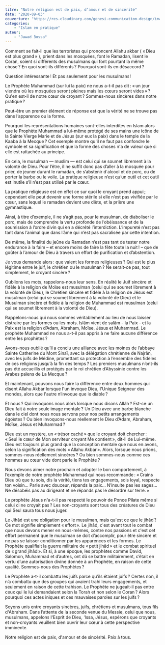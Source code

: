```yaml
---
titre: "Notre religion est de paix, d’amour et de sincérité"
date: "2020-09-03"
couverture: "https://res.cloudinary.com/genesi-communication-design/image/upload/v1604654415/ihei/couvertures/islam-en-pratique-8_yj3onv.jpg"
categories:
    - "Islam en pratique"
auteur: 
	- "Jawad Bossa"
---
```


Comment se fait-il que les terroristes qui prononcent Allahu akbar ( «&#8239;Dieu est plus grand&#8239;» ), prient dans les mosquées, font le Ramadan, lisent le Coran, soient si différents des musulmans qui font pourtant la même chose&#8239;? En quoi sont-ils différents&#8239;? Pourquoi sont-ils en désaccord&#8239;? 

Question intéressante&#8239;! Et pas seulement pour les musulmans&#8239;! 

Le Prophète Muhammad (sur lui la paix) ne nous a-t-il pas dit&#8239;: «&#8239;un jour viendra où les mosquées seront pleines mais les cœurs seront vides&#8239;»&#8239;? Qu'en est-il de notre cœur de croyant&#8239;? Sommes-nous sincères dans notre pratique&#8239;? 

Peut-être un premier élément de réponse est que la vérité ne se trouve pas dans l’apparence ou la forme.

Pourquoi les représentations humaines sont-elles interdites en Islam alors que le Prophète Muhammad a lui-même protégé de ses mains une icône de la Sainte Vierge Marie et de Jésus (sur eux la paix) dans le temple de la Kaaba à la Mecque&#8239;? Cet exemple montre qu'il ne faut pas confondre le symbole et sa signification et que la forme des choses n'a de valeur que si elle est rattachée au principe.

En cela, le musulman — muslim — est celui qui se soumet librement à la volonté de Dieu. Pour l’être, il ne suffit donc pas d’aller à la mosquée pour prier, de jeuner durant le ramadan, de s’abstenir d'alcool et de porc, ou de porter la barbe ou le voile. La pratique religieuse n’est qu’un outil et cet outil est inutile s’il n’est pas utilisé par le cœur.

La pratique religieuse est en effet ce sur quoi le croyant prend appui&#8239;; cependant elle peut devenir une forme stérile si elle n’est pas vivifiée par le cœur, sans lequel le ramadan devient une diète, et la prière une gymnastique.

Ainsi, à titre d’exemple, il ne s’agit pas, pour le musulman, de diaboliser le porc, mais de comprendre la vertu profonde de l’obéissance et de la soumission à l’ordre divin qui en a décrété l’interdiction. L’impureté n’est pas tant dans l’animal que dans l’âme qui n’est pas sacralisée par cette intention.

De même, la finalité du jeûne du Ramadan n’est pas tant de tester notre endurance à la faim – et encore moins de faire la fête toute la nuit&#8239;! – que de goûter à l’amour de Dieu à travers un effort de purification et d’abstention.

Je vous demande alors&#8239;: que valent les formes religieuses&#8239;? Qui est le plus légitime entre le juif, le chrétien ou le musulman&#8239;? Ne serait-ce pas, tout simplement, le croyant sincère&#8239;? 

Oublions les mots, rappelons-nous leur sens. En réalité le Juif sincère et fidèle à la religion de Moïse est musulman (celui qui se soumet librement à la volonté de Dieu), le Chrétien sincère et fidèle à la religion de Jésus est musulman (celui qui se soumet librement à la volonté de Dieu) et le Musulman sincère et fidèle à la religion de Muhammad est musulman (celui qui se soumet librement à la volonté de Dieu).

Rappelons-nous qui nous sommes véritablement au lieu de nous laisser distraire par les formes ou les mots. Islâm vient de salâm - la Paix - et la Paix est la religion d’Adam, Abraham, Moïse, Jésus et Muhammad. Le prophète Muhammad ne nous a-t-il pas appris à ne faire aucune différence entre les prophètes&#8239;? 

Avons-nous oublié qu’il a conclu une alliance avec les moines de l’abbaye Sainte Catherine du Mont Sinaï, avec la délégation chrétienne de Najrân, avec les juifs de Médine, promettant sa protection à l’ensemble des fidèles de ces religions jusqu’à la fin des temps&#8239;? Les premiers musulmans n’ont-ils pas été accueillis et protégés par le roi chrétien d’Abyssinie contre les Arabes païens de La Mecque&#8239;? 

Et maintenant, pouvons nous faire la différence entre deux hommes qui disent Allahu Akbar lorsque l'un invoque Dieu, l'Unique Seigneur des mondes, alors que l'autre n’invoque que le diable&#8239;? 

Et nous&#8239;? Qui invoquons nous alors lorsque nous disons Allâh&#8239;? Est-ce un Dieu fait à notre seule image mentale&#8239;? Un Dieu avec une barbe blanche dans le ciel dont nous nous servons pour nos petits arrangements égoïstes&#8239;? Ou bien invoquons-nous réellement le Dieu d’Adam, Abraham, Moïse, Jésus et Muhammad&#8239;? 

Dieu est un mystère, un «&#8239;trésor caché&#8239;» que le croyant doit chercher&#8239;: «&#8239;Seul le cœur de Mon serviteur croyant Me contient&#8239;», dit-Il de Lui-même. Dieu est toujours plus grand que la conception mentale que nous en avons, selon la signification des mots «&#8239;Allahu Akbar&#8239;». Alors, lorsque nous prions, sommes-nous réellement sincères&#8239;? Ou bien sommes-nous comme ces hommes au cœur vide dont parle le Prophète&#8239;? 

Nous devons aimer notre prochain et adopter le bon comportement, à l’exemple de notre prophète Muhammad qui nous recommande&#8239;: «&#8239;Crains Dieu où que tu sois, dis la vérité, tiens tes engagements, sois loyal, respecte ton voisin… Parle avec douceur, répands la paix… N’insulte pas les sages… Ne désobéis pas au dirigeant et ne répands pas le désordre sur terre.&#8239;» 

Le prophète Jésus n'a-t-il pas respecté le pouvoir de Ponce Pilate même si celui ci ne croyait pas&#8239;? Les non-croyants sont tous des créatures de Dieu qui Seul saura tous nous juger.

Le Jihâd est une obligation pour le musulman, mais qu'est ce que le jihâd&#8239;? Ce mot signifie simplement «&#8239;effort&#8239;». Le jihâd, c'est avant tout le combat que nous devons mener en nous-mêmes, contre nos passions et c'est cet effort permanent que le musulman se doit d’accomplir, pour être sincère et ne pas se laisser conditionner par les apparences et les formes. Le Prophète qualifiait la guerre militaire de «&#8239;petit jihâd&#8239;» et le combat spirituel de «&#8239;grand jihâd&#8239;». Et si, à une époque, les prophètes comme David, Salomon, Muhammad et d’autres, ont dû se battre militairement, c’était en vertu d’une autorisation divine donnée à un Prophète, en raison de cette qualité. Sommes-nous des Prophètes&#8239;? 

Le Prophète a-t-il combattu les juifs parce qu’ils étaient juifs&#8239;? Certes non, il n’a combattu que des groupes qui avaient trahi leurs engagements, et seulement en raison de cette trahison. Le Prophète ne jugeait-il pas entre ceux qui le lui demandaient selon la Torah et non selon le Coran&#8239;? Alors pourquoi ces actes iniques et ces mauvaises paroles sur les juifs&#8239;? 

Soyons unis entre croyants sincères, juifs, chrétiens et musulmans, tous fils d'Abraham. Dans l’attente de la seconde venue du Messie, celui que nous, musulmans, appelons l'Esprit de Dieu, ‘Issa, Jésus, espérons que croyants et non-croyants veuillent bien ouvrir leur cœur à cette perspective imminente.

Notre religion est de paix, d'amour et de sincérité.
Paix à tous.